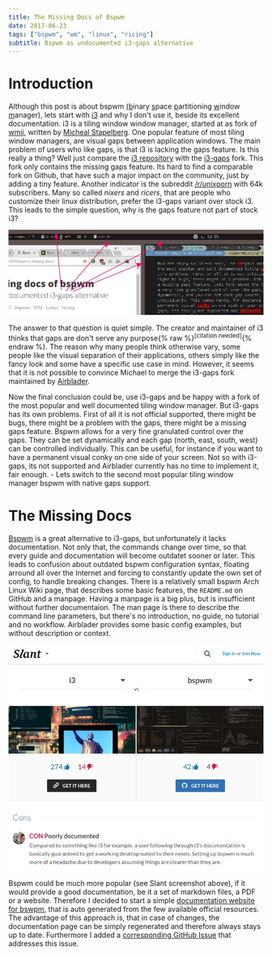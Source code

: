 ```yaml
---
title: The Missing Docs of Bspwm
date: 2017-06-23
tags: ["bspwm", "wm", "linux", "ricing"]
subtitle: Bspwm as undocumented i3-gaps alternative
---
```


# Introduction
Although this post is about bspwm <ins>(b</ins>inary <ins>s</ins>pace <ins>p</ins>artitioning <ins>w</ins>indow <ins>m</ins>anager), lets start with [i3](https://i3wm.org/) and why I don't use it, beside its excellent documentation. i3 is a tiling window window manager, started at as fork of [wmii](https://wiki.archlinux.org/index.php/wmii), written by [Micheal Stapelberg](https://github.com/stapelberg). One popular feature of most tiling window managers, are visual gaps between application windows. The main problem of users who like gaps, is that i3 is lacking the gaps feature. Is this really a thing? Well just compare the [i3 repository](https://github.com/stapelberg/i3) with the [i3-gaps](https://github.com/Airblader/i3) fork. This fork only contains the missing gaps feature. Its hard to find a comparable fork on Github, that have such a major impact on the community, just by adding a tiny feature. Another indicator is the subreddit [/r/unixporn](https://www.reddit.com/r/unixporn/) with 64k subscribers. Many so called *nixers* and *ricers*, that are people who customize their linux distribution, prefer the i3-gaps variant over stock i3. This leads to the simple question, why is the gaps feature not part of stock i3?

![](/images/gaps.jpg)

The answer to that question is quiet simple. The creator and maintainer of i3 thinks that gaps are don't serve any purpose{% raw %}<sup>[citation needed]</sup>{% endraw %}. The reason why many people think otherwise vary, some people like the visual separation of their applications, others simply like the fancy look and some have a specific use case in mind. However, it seems that it is not possible to convince Michael to merge the i3-gaps fork maintained by [Airblader](https://github.com/Airblader/).

Now the final conclusion could be, use i3-gaps and be happy with a fork of the most popular and well documented tiling window manager. But i3-gaps has its own problems. First of all it is not official supported, there might be bugs, there might be a problem with the gaps, there might be a missing gaps feature. Bspwm allows for a very fine granulated control over the gaps. They can be set dynamically and each gap (north, east, south, west) can be controlled individually. This can be useful, for instance if you want to have a permanent visual conky on one side of your screen. Not so with i3-gaps, its not supported and Airblader currently has no time to implement it, fair enough. - Lets switch to the second most popular tiling window manager bspwm with native gaps support.

# The Missing Docs
[Bspwm](https://github.com/baskerville/bspwm) is a great alternative to i3-gaps, but unfortunately it lacks documentation. Not only that, the commands change over time, so that every guide and documentation will become outdatet sooner or later. This leads to confusion about outdated bspwm configuration syntax, floating arround all over the Internet and forcing to constantly update the own set of config, to handle breaking changes. There is a relatively small bspwm Arch Linux Wiki page, that describes some basic features, the `README.md` on GitHub and a manpage. Having a manpage is a big plus, but is insufficient without further documentaion. The man page is there to describe the command line parameters, but there's no introduction, no guide, no tutorial and no workflow. Airblader provides some basic config examples, but without description or context.


![](/images/slant-bspwm-i3.jpg)
![](/images/slant-bspwm-bad-docs.jpg)

Bspwm could be much more popular (see Slant screenshot above), if it would provide a good documentation, be it a set of markdown files, a PDF or a website. Therefore I decided to start a simple [documentation website for bswpm](https://madnight.github.io/bspwm/), that is auto generated from the few available official resources. The advantage of this approach is, that in case of changes, the documentation page can be simply regenerated and therefore always stays up to date. Furthermore I added a [corresponding GitHub Issue](https://github.com/baskerville/bspwm/issues/645) that addresses this issue.
